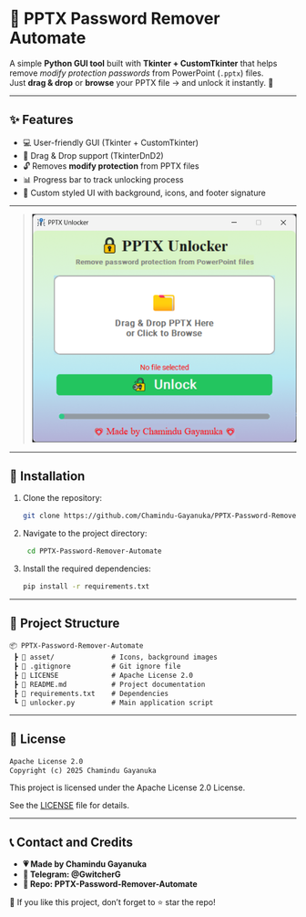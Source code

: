 # 📂 PPTX Password Remover Automate  

A simple **Python GUI tool** built with **Tkinter + CustomTkinter** that helps remove *modify protection passwords* from PowerPoint (`.pptx`) files.  
Just **drag & drop** or **browse** your PPTX file → and unlock it instantly. 🚀  

---

## ✨ Features
- 💻 User-friendly GUI (Tkinter + CustomTkinter)
- 📂 Drag & Drop support (TkinterDnD2)  
- 🔓 Removes **modify protection** from PPTX files  
- 📊 Progress bar to track unlocking process  
- 🎨 Custom styled UI with background, icons, and footer signature  

---

> ![img.png](img.png)

---

## 🚀 Installation  

1. Clone the repository:  
   ```bash
   git clone https://github.com/Chamindu-Gayanuka/PPTX-Password-Remover-Automate.git
   ```
2. Navigate to the project directory:  
   ```bash
    cd PPTX-Password-Remover-Automate
    ```
3. Install the required dependencies:
    ```bash
    pip install -r requirements.txt
    ```

---

## 📁 Project Structure
```
📦 PPTX-Password-Remover-Automate
 ┣ 📂 asset/              # Icons, background images
 ┣ 📜 .gitignore          # Git ignore file
 ┣ 📜 LICENSE             # Apache License 2.0
 ┣ 📜 README.md           # Project documentation
 ┣ 📜 requirements.txt    # Dependencies
 ┗ 📜 unlocker.py         # Main application script
```

---

## 📝 License
```
Apache License 2.0  
Copyright (c) 2025 Chamindu Gayanuka
```
This project is licensed under the Apache License 2.0 License.

See the [LICENSE](https://github.com/Chamindu-Gayanuka/PPTX-Password-Remover-Automate/blob/main/LICENSE) file for details.

---

## 📞 Contact and Credits
- **💗 Made by Chamindu Gayanuka**
- **🔗 Telegram: @GwitcherG**
- **🔗 Repo: PPTX-Password-Remover-Automate**

🙏 If you like this project, don’t forget to ⭐ star the repo!